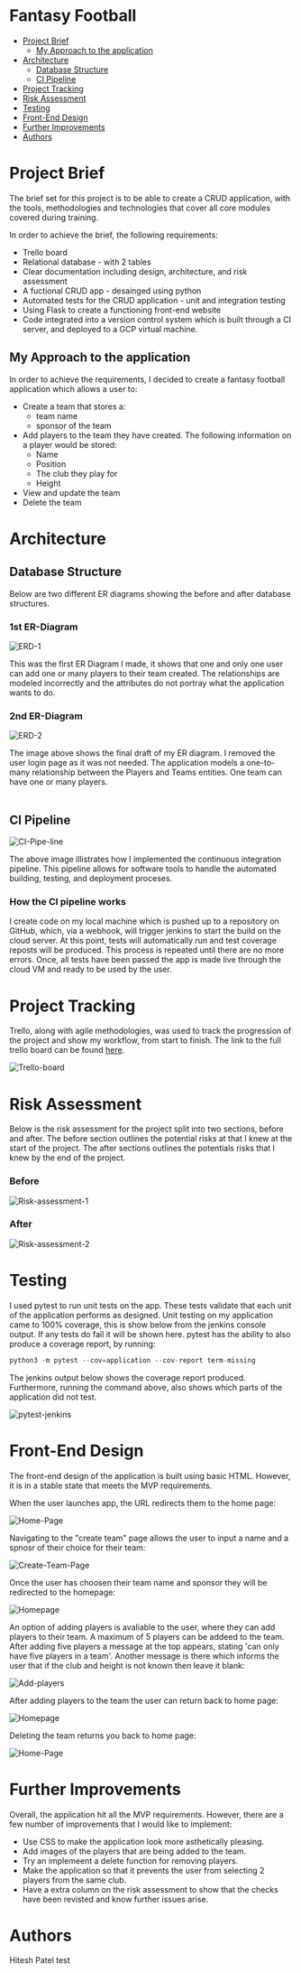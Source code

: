 # Fantasy Football

* [Project Brief](#Porject-Brief)
    * [My Approach to the application](#My-approach-to-the-application)
* [Architecture](#architecture)
   * [Database Structure](#database-structure)
   * [CI Pipeline](#ci-pipeline)
* [Project Tracking](#project-tracking)
* [Risk Assessment](#risk-assessment)
* [Testing](#testing)
* [Front-End Design](#front-end-design)
* [Further Improvements](#further-improvements)
* [Authors](#authors)

# Project Brief 
The brief set for this project is to be able to create a CRUD application, with the tools, methodologies and technologies that cover all core modules covered during training.

In order to achieve the brief, the following requirements:<br>
* Trello board
* Relational database - with 2 tables
* Clear documentation including design, architecture, and risk assessment
* A fuctional CRUD app - desainged using python
* Automated tests for the CRUD application - unit and integration testing
* Using Flask to create a functioning front-end website
* Code integrated into a version control system which is built through a CI server, and deployed to a GCP virtual machine. 

## My Approach to the application

In order to achieve the requirements, I decided to create a fantasy football application which allows a user to:
* Create a team that stores a:
    * team name
    * sponsor of the team
* Add players to the team they have created. The following information on a player would be stored:
    * Name
    * Position
    * The club they play for
    * Height
* View and update the team
* Delete the team

# Architecture

## Database Structure 

Below are two different ER diagrams showing the before and after database structures. 

### 1st ER-Diagram  

![ERD-1](https://imgur.com/BB6uGEw.jpeg)<br>

This was the first ER Diagram I made, it shows that one and only one user can add one or many players to their team created. The relationships are modeled incorrectly and the attributes do not portray what the application wants to do.

### 2nd ER-Diagram 

![ERD-2](https://imgur.com/eTk7zF6.jpeg)<br>

The image above shows the final draft of my ER diagram. I removed the user login page as it was not needed. The application models a one-to-many relationship between the Players and Teams entities. One team can have one or many players. 
<br>
<br>

## CI Pipeline


![CI-Pipe-line](https://imgur.com/f5l0gVq.jpeg)<br>

The above image illistrates how I implemented the continuous integration pipeline. This pipeline allows for software tools to handle the automated building, testing, and deployment proceses. 

### How the CI pipeline works
I create code on my local machine which is pushed up to a repository on GitHub, which, via a webhook, will trigger jenkins to start the build on the cloud server. At this point, tests will automatically run and test coverage reposts will be produced. This process is repeated  until there are no more errors. Once, all tests have been passed the app is made live through the cloud VM and ready to be used by the user.   


# Project Tracking
Trello, along with agile methodologies, was used to track the progression of the project and show my workflow, from start to finish. The link to the full trello board can be found [here](https://trello.com/b/MLnU7psY/agile-board).

![Trello-board](https://imgur.com/dAeNJvg.jpeg)
<br>

# Risk Assessment
Below is the risk assessment for the project split into two sections, before and after. The before section outlines the potential risks at that I knew at the start of the project. The after sections outlines the potentials risks that I knew by the end of the project. 

### Before
![Risk-assessment-1](https://imgur.com/JvamcBA.jpeg)
<br>

### After

![Risk-assessment-2](https://imgur.com/m0azlxz.jpeg)

# Testing

I used pytest to run unit tests on the app. These tests validate that each unit of the application performs as designed. Unit testing on my application came to 100% coverage, this is show below from the jenkins console output. If any tests do fail it will be shown here.
pytest has the ability to also produce a coverage report, by running:
```python
python3 -m pytest --cov=application --cov-report term-missing
```
The jenkins output below shows the coverage report produced. Furthermore, running the command above, also shows which parts of the application did not test. 

![pytest-jenkins](https://imgur.com/wJRxyIG.jpeg)

# Front-End Design 

The front-end design of the application is built using basic HTML. However, it is in a stable state that meets the MVP requirements. 

When the user launches app, the URL redirects them to  the home page:

![Home-Page](https://imgur.com/W4XYwbG.jpeg)

Navigating to the "create team" page allows the user to input a name and a spnosr of their choice for their team:

![Create-Team-Page](https://imgur.com/j30RRqE.jpeg)

Once the user has choosen their team name and sponsor they will be redirected to the homepage:

![Homepage](https://imgur.com/ci20SVR.jpeg)

An option of adding players is avaliable to the user, where they can add players to their team. A maximum of 5 players can be addeed to the team. After adding five players a message at the top appears, stating 'can only have five players in a team'. Another message is there which informs the user that if the club and height is not known then leave it blank:

![Add-players](https://imgur.com/47R5Xtp.jpeg)

After adding players to the team the user can return back to home page:

![Homepage](https://imgur.com/ci20SVR.jpeg)

Deleting the team returns you back to home page:

![Home-Page](https://imgur.com/W4XYwbG.jpeg)

# Further Improvements
Overall, the application hit all the MVP requirements. However, there are a few number of improvements that I would like to implement:

* Use CSS to make the application look more asthetically pleasing.
* Add images of the players that are being added to the team.  
* Try an implemeent a delete function for removing players. 
* Make the application so that it prevents the user from selecting 2 players from the same club. 
* Have a extra column on the risk assessment to show that the checks have been revisted and know further issues arise.

# Authors 
Hitesh Patel
test















